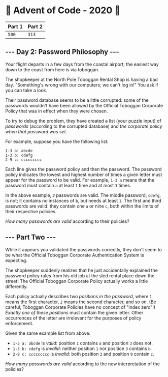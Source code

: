 # 🎄 Advent of Code - 2020 🎄
| Part 1 | Part 2 |
| ------ | ------ |
| `500` | `313` |

<h2>--- Day 2: Password Philosophy ---</h2><p>Your flight departs in a few days from the coastal airport; the easiest way down to the coast from here is via toboggan.</p>
<p>The shopkeeper at the North Pole Toboggan Rental Shop is having a bad day. "Something's wrong with our computers; we can't log in!" You ask if you can take a look.</p>
<p>Their password database seems to be a little corrupted: some of the passwords wouldn't have been allowed by the <span title="To ensure your safety, your password must be the following string...">Official Toboggan Corporate Policy</span> that was in effect when they were chosen.</p>
<p>To try to debug the problem, they have created a list (your puzzle input) of <em>passwords</em> (according to the corrupted database) and <em>the corporate policy when that password was set</em>.</p>
<p>For example, suppose you have the following list:</p>
<pre><code>1-3 a: abcde
1-3 b: cdefg
2-9 c: ccccccccc
</code></pre>
<p>Each line gives the password policy and then the password. The password policy indicates the lowest and highest number of times a given letter must appear for the password to be valid. For example, <code>1-3 a</code> means that the password must contain <code>a</code> at least <code>1</code> time and at most <code>3</code> times.</p>
<p>In the above example, <code><em>2</em></code> passwords are valid. The middle password, <code>cdefg</code>, is not; it contains no instances of <code>b</code>, but needs at least <code>1</code>. The first and third passwords are valid: they contain one <code>a</code> or nine <code>c</code>, both within the limits of their respective policies.</p>
<p><em>How many passwords are valid</em> according to their policies?</p>

<h2 id="part2">--- Part Two ---</h2><p>While it appears you validated the passwords correctly, they don't seem to be what the Official Toboggan Corporate Authentication System is expecting.</p>
<p>The shopkeeper suddenly realizes that he just accidentally explained the password policy rules from his old job at the sled rental place down the street! The Official Toboggan Corporate Policy actually works a little differently.</p>
<p>Each policy actually describes two <em>positions in the password</em>, where <code>1</code> means the first character, <code>2</code> means the second character, and so on. (Be careful; Toboggan Corporate Policies have no concept of "index zero"!) <em>Exactly one of these positions</em> must contain the given letter. Other occurrences of the letter are irrelevant for the purposes of policy enforcement.</p>
<p>Given the same example list from above:</p>
<ul>
<li><code>1-3 a: <em>a</em>b<em>c</em>de</code> is <em>valid</em>: position <code>1</code> contains <code>a</code> and position <code>3</code> does not.</li>
<li><code>1-3 b: <em>c</em>d<em>e</em>fg</code> is <em>invalid</em>: neither position <code>1</code> nor position <code>3</code> contains <code>b</code>.</li>
<li><code>2-9 c: c<em>c</em>cccccc<em>c</em></code> is <em>invalid</em>: both position <code>2</code> and position <code>9</code> contain <code>c</code>.</li>
</ul>
<p><em>How many passwords are valid</em> according to the new interpretation of the policies?</em></p>

